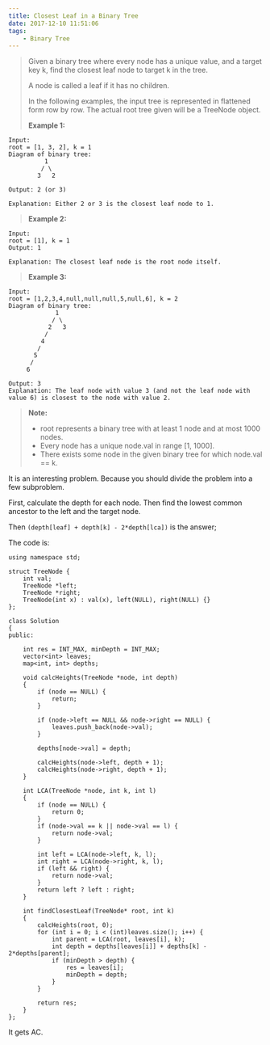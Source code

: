 ```yaml
---
title: Closest Leaf in a Binary Tree
date: 2017-12-10 11:51:06
tags:
    - Binary Tree
---
```



> Given a binary tree where every node has a unique value, and a target key k, find the closest leaf node to target k in the tree.
>
> A node is called a leaf if it has no children.
>
> In the following examples, the input tree is represented in flattened form row by row. The actual root tree given will be a TreeNode object.
>
> **Example 1:**
```
Input:
root = [1, 3, 2], k = 1
Diagram of binary tree:
          1
         / \
        3   2

Output: 2 (or 3)

Explanation: Either 2 or 3 is the closest leaf node to 1.
```
> **Example 2:**
```
Input:
root = [1], k = 1
Output: 1

Explanation: The closest leaf node is the root node itself.
```
> **Example 3:**
```
Input:
root = [1,2,3,4,null,null,null,5,null,6], k = 2
Diagram of binary tree:
             1
            / \
           2   3
          /
         4
        /
       5
      /
     6

Output: 3
Explanation: The leaf node with value 3 (and not the leaf node with value 6) is closest to the node with value 2.
```
> **Note:**
>
> + root represents a binary tree with at least 1 node and at most 1000 nodes.
> + Every node has a unique node.val in range [1, 1000].
> + There exists some node in the given binary tree for which node.val == k.

<!--more-->

It is an interesting problem. Because you should divide the problem into a few subproblem.

First, calculate the depth for each node. Then find the lowest common ancestor to the left and the target node.

Then `(depth[leaf] + depth[k] - 2*depth[lca])` is the answer;

The code is:

```
using namespace std;

struct TreeNode {
    int val;
    TreeNode *left;
    TreeNode *right;
    TreeNode(int x) : val(x), left(NULL), right(NULL) {}
};

class Solution
{
public:

    int res = INT_MAX, minDepth = INT_MAX;
    vector<int> leaves;
    map<int, int> depths;

    void calcHeights(TreeNode *node, int depth)
    {
        if (node == NULL) {
            return;
        }

        if (node->left == NULL && node->right == NULL) {
            leaves.push_back(node->val);
        }

        depths[node->val] = depth;

        calcHeights(node->left, depth + 1);
        calcHeights(node->right, depth + 1);
    }

    int LCA(TreeNode *node, int k, int l)
    {
        if (node == NULL) {
            return 0;
        }
        if (node->val == k || node->val == l) {
            return node->val;
        }

        int left = LCA(node->left, k, l);
        int right = LCA(node->right, k, l);
        if (left && right) {
            return node->val;
        }
        return left ? left : right;
    }

    int findClosestLeaf(TreeNode* root, int k)
    {
        calcHeights(root, 0);
        for (int i = 0; i < (int)leaves.size(); i++) {
            int parent = LCA(root, leaves[i], k);
            int depth = depths[leaves[i]] + depths[k] - 2*depths[parent];
            if (minDepth > depth) {
                res = leaves[i];
                minDepth = depth;
            }
        }

        return res;
    }
};
```

It gets AC.
